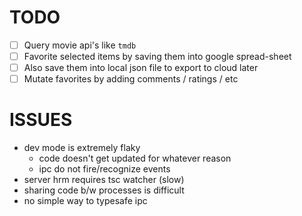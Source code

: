 # TODO

- [ ] Query movie api's like `tmdb`
- [ ] Favorite selected items by saving them into google spread-sheet
- [ ] Also save them into local json file to export to cloud later
- [ ] Mutate favorites by adding comments / ratings / etc

# ISSUES

- dev mode is extremely flaky
  - code doesn't get updated for whatever reason
  - ipc do not fire/recognize events
- server hrm requires tsc watcher (slow)
- sharing code b/w processes is difficult
- no simple way to typesafe ipc
